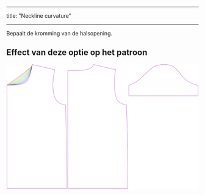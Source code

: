 - - -
title: "Neckline curvature"
- - -

Bepaalt de kromming van de halsopening.

## Effect van deze optie op het patroon

![Deze afbeelding toont het effect van deze optie door meerdere varianten die een andere waarde hebben voor deze optie te vervangen](teagan_necklinebend_sample.svg "Effect of this option on the pattern")
